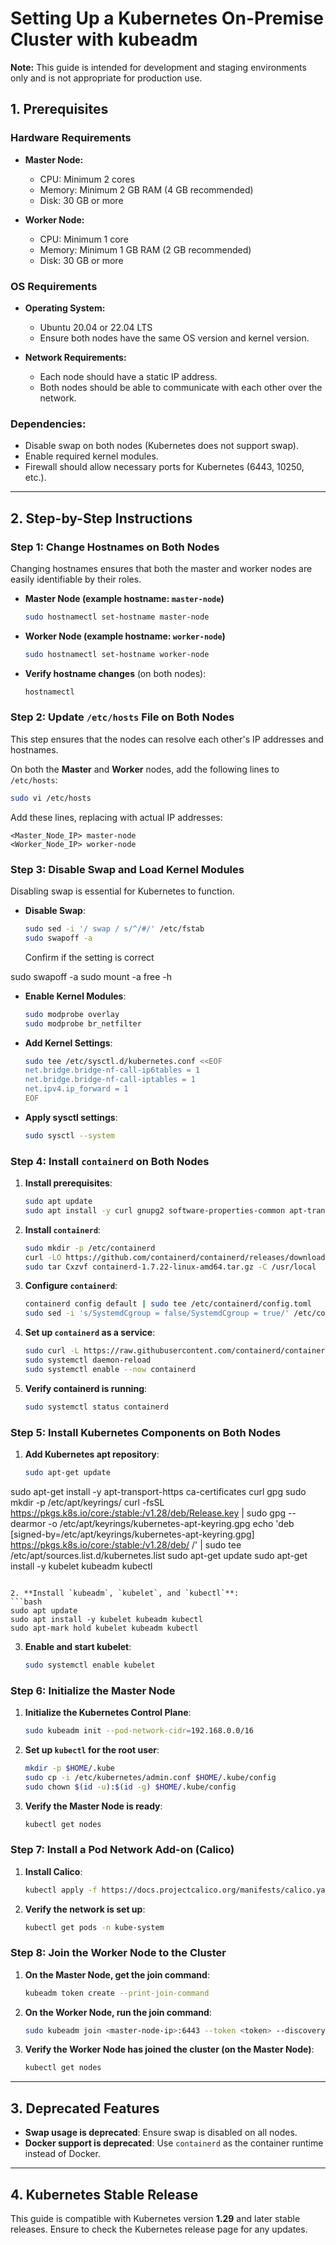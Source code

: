 #                                                      Setting Up a Kubernetes On-Premise Cluster with kubeadm
**Note:** This guide is intended for development and staging environments only and is not appropriate for production use.


## 1. **Prerequisites**

### **Hardware Requirements**
- **Master Node:**
  - CPU: Minimum 2 cores
  - Memory: Minimum 2 GB RAM (4 GB recommended)
  - Disk: 30 GB or more

- **Worker Node:**
  - CPU: Minimum 1 core
  - Memory: Minimum 1 GB RAM (2 GB recommended)
  - Disk: 30 GB or more

### **OS Requirements**
- **Operating System:**
  - Ubuntu 20.04 or 22.04 LTS
  - Ensure both nodes have the same OS version and kernel version.

- **Network Requirements:**
  - Each node should have a static IP address.
  - Both nodes should be able to communicate with each other over the network.

### **Dependencies:**
  - Disable swap on both nodes (Kubernetes does not support swap).
  - Enable required kernel modules.
  - Firewall should allow necessary ports for Kubernetes (6443, 10250, etc.).

---

## 2. **Step-by-Step Instructions**

### **Step 1: Change Hostnames on Both Nodes**
Changing hostnames ensures that both the master and worker nodes are easily identifiable by their roles.

- **Master Node (example hostname: `master-node`)**
  ```bash
  sudo hostnamectl set-hostname master-node
  ```

- **Worker Node (example hostname: `worker-node`)**
  ```bash
  sudo hostnamectl set-hostname worker-node
  ```

- **Verify hostname changes** (on both nodes):
  ```bash
  hostnamectl
  ```

### **Step 2: Update `/etc/hosts` File on Both Nodes**
This step ensures that the nodes can resolve each other's IP addresses and hostnames.

On both the **Master** and **Worker** nodes, add the following lines to `/etc/hosts`:

```bash
sudo vi /etc/hosts
```

Add these lines, replacing with actual IP addresses:
```
<Master_Node_IP> master-node
<Worker_Node_IP> worker-node
```

### **Step 3: Disable Swap and Load Kernel Modules**
Disabling swap is essential for Kubernetes to function.

- **Disable Swap**:
  ```bash
  sudo sed -i '/ swap / s/^/#/' /etc/fstab
  sudo swapoff -a
  ```
  Confirm if the setting is correct

sudo swapoff -a
sudo mount -a
free -h

- **Enable Kernel Modules**:
  ```bash
  sudo modprobe overlay
  sudo modprobe br_netfilter
  ```

- **Add Kernel Settings**:
  ```bash
  sudo tee /etc/sysctl.d/kubernetes.conf <<EOF
  net.bridge.bridge-nf-call-ip6tables = 1
  net.bridge.bridge-nf-call-iptables = 1
  net.ipv4.ip_forward = 1
  EOF
  ```

- **Apply sysctl settings**:
  ```bash
  sudo sysctl --system
  ```

### **Step 4: Install `containerd` on Both Nodes**

1. **Install prerequisites**:
   ```bash
   sudo apt update
   sudo apt install -y curl gnupg2 software-properties-common apt-transport-https ca-certificates
   ```

2. **Install `containerd`**:
   ```bash
   sudo mkdir -p /etc/containerd
   curl -LO https://github.com/containerd/containerd/releases/download/v1.7.2/containerd-1.7.22-linux-amd64.tar.gz
   sudo tar Cxzvf containerd-1.7.22-linux-amd64.tar.gz -C /usr/local
   ```

3. **Configure `containerd`**:
   ```bash
   containerd config default | sudo tee /etc/containerd/config.toml
   sudo sed -i 's/SystemdCgroup = false/SystemdCgroup = true/' /etc/containerd/config.toml
   ```

4. **Set up `containerd` as a service**:
   ```bash
   sudo curl -L https://raw.githubusercontent.com/containerd/containerd/main/containerd.service -o /etc/systemd/system/containerd.service
   sudo systemctl daemon-reload
   sudo systemctl enable --now containerd
   ```

5. **Verify containerd is running**:
   ```bash
   sudo systemctl status containerd
   ```

### **Step 5: Install Kubernetes Components on Both Nodes**

1. **Add Kubernetes apt repository**:
   ```bash
   sudo apt-get update
sudo apt-get install -y apt-transport-https ca-certificates curl gpg
sudo mkdir -p /etc/apt/keyrings/
curl -fsSL https://pkgs.k8s.io/core:/stable:/v1.28/deb/Release.key | sudo gpg --dearmor -o /etc/apt/keyrings/kubernetes-apt-keyring.gpg
echo 'deb [signed-by=/etc/apt/keyrings/kubernetes-apt-keyring.gpg] https://pkgs.k8s.io/core:/stable:/v1.28/deb/ /' | sudo tee /etc/apt/sources.list.d/kubernetes.list
sudo apt-get update
sudo apt-get install -y kubelet kubeadm kubectl

   ```

2. **Install `kubeadm`, `kubelet`, and `kubectl`**:
   ```bash
   sudo apt update
   sudo apt install -y kubelet kubeadm kubectl
   sudo apt-mark hold kubelet kubeadm kubectl
   ```

3. **Enable and start kubelet**:
   ```bash
   sudo systemctl enable kubelet
   ```

### **Step 6: Initialize the Master Node**

1. **Initialize the Kubernetes Control Plane**:
   ```bash
   sudo kubeadm init --pod-network-cidr=192.168.0.0/16
   ```

2. **Set up `kubectl` for the root user**:
   ```bash
   mkdir -p $HOME/.kube
   sudo cp -i /etc/kubernetes/admin.conf $HOME/.kube/config
   sudo chown $(id -u):$(id -g) $HOME/.kube/config
   ```

3. **Verify the Master Node is ready**:
   ```bash
   kubectl get nodes
   ```

### **Step 7: Install a Pod Network Add-on (Calico)**

1. **Install Calico**:
   ```bash
   kubectl apply -f https://docs.projectcalico.org/manifests/calico.yaml
   ```

2. **Verify the network is set up**:
   ```bash
   kubectl get pods -n kube-system
   ```

### **Step 8: Join the Worker Node to the Cluster**

1. **On the Master Node, get the join command**:
   ```bash
   kubeadm token create --print-join-command
   ```

2. **On the Worker Node, run the join command**:
   ```bash
   sudo kubeadm join <master-node-ip>:6443 --token <token> --discovery-token-ca-cert-hash sha256:<hash>
   ```

3. **Verify the Worker Node has joined the cluster (on the Master Node)**:
   ```bash
   kubectl get nodes
   ```

---

## 3. **Deprecated Features**
- **Swap usage is deprecated**: Ensure swap is disabled on all nodes.
- **Docker support is deprecated**: Use `containerd` as the container runtime instead of Docker.

---

## 4. **Kubernetes Stable Release**
This guide is compatible with Kubernetes version **1.29** and later stable releases. Ensure to check the Kubernetes release page for any updates.

